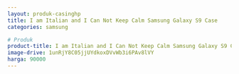 ```yaml
---
layout: produk-casinghp
title: I am Italian and I Can Not Keep Calm Samsung Galaxy S9 Case
categories: samsung

# Produk
product-title: I am Italian and I Can Not Keep Calm Samsung Galaxy S9 Case
image-drive: 1unRjY8C05jjUYdkoxDVvWb3i6PAv8lVY
harga: 90000
---
```

